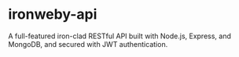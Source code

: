 # ironweby-api
A full-featured iron-clad RESTful API built with Node.js, Express, and MongoDB, and secured with JWT authentication.
